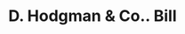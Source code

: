 ---
doi: 10.7916/D8G74RT5
date_other: '1870'
date_other_textual: 1870-1879
form: printed ephemera
genre:
- Invoices
name:
- D. Hodgman & Co.
object_in_context_url: https://biggert.cul.columbia.edu/items/view/ave_biggert_00975
subject_hierarchical_geographic:
- New York, New York, United States
subject_name:
- D. Hodgman & Co.
title: D. Hodgman & Co.. Bill
sort_title: D. Hodgman & Co.. Bill
call_number: ave_biggert_00975
coordinates:
- 40.71277777777778,-74.00583333333333
pid: ave_biggert_00975
identifiers: ave_biggert_00975
thumbnail: false
permalink: /biggert/ave_biggert_00975/
layout: iiif-image-page
---